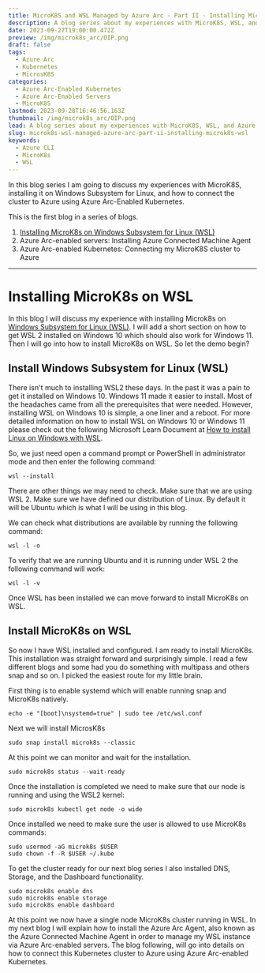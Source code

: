 ```yaml
---
title: MicroK8S and WSL Managed by Azure Arc - Part II - Installing MicroK8S on WSL
description: A blog series about my experiences with MicroK8S, WSL, and Azure Arc
date: 2023-09-27T19:00:00.472Z
preview: /img/microk8s_arc/OIP.png
draft: false
tags:
  - Azure Arc
  - Kubernetes
  - MicrosK8S
categories:
  - Azure Arc-Enabled Kubernetes
  - Azure Arc-Enabled Servers
  - MicroK8S
lastmod: 2023-09-28T16:46:56.163Z
thumbnail: /img/microk8s_arc/OIP.png
lead: A blog series about my experiences with MicroK8S, WSL, and Azure Arc
slug: microk8s-wsl-managed-azure-arc-part-ii-installing-microk8s-wsl
keywords:
  - Azure CLI
  - MicroK8s
  - WSL
---
```

In this blog series I am going to discuss my experiences with MicroK8S, installing it on Windows Subsystem for Linux, and how to connect the cluster to Azure using Azure Arc-Enabled Kubernetes.

This is the first blog in a series of blogs.

1. [Installing MicroK8s on Windows Subsystem for Linux (WSL)](https://www.thisismydemo.cloud/post/microk8s-wsl-managed-azure-arc-part-ii-installing-microk8s-wsl/)
2. Azure Arc-enabled servers:  Installing Azure Connected Machine Agent
3. Azure Arc-enabled Kubernetes:  Connecting my MicroK8S cluster to Azure

-------------------------------

# Installing MicroK8s on WSL

In this blog I will discuss my experience with installing Microk8s on [Windows Subsystem for Linux (WSL)](https://learn.microsoft.com/en-us/windows/wsl/). I will add a short section on how to get WSL 2 installed on Windows 10 which should also work for Windows 11.  Then I will go into how to install MicroK8s on WSL.  So let the demo begin?

## Install Windows Subsystem for Linux (WSL)
There isn't much to installing WSL2 these days.  In the past it was a pain to get it installed on Windows 10.  Windows 11 made it easier to install.  Most of the headaches came from all the prerequisites that were needed.  However, installing WSL on Windows 10 is simple, a one liner and a reboot. For more detailed information on how to install WSL on Windows 10 or Windows 11 please check out the following Microsoft Learn Document at [How to install Linux on Windows with WSL](https://learn.microsoft.com/en-us/windows/wsl/install).

So, we just need open a command prompt or PowerShell in administrator mode and then enter the following command:

```
wsl --install
```

There are other things we may need to check. Make sure that we are using WSL 2.  Make sure we have defined our distribution of Linux.  By default it will be Ubuntu which is what I will be using in this blog.

We can check what distributions are available by running the following command:

```
wsl -l -o
```

To verify that we are running Ubuntu and it is running under WSL 2 the following command will work:

```
wsl -l -v
```

Once WSL has been installed we can move forward to install MicroK8s on WSL.

## Install MicroK8s on WSL

So now I have WSL installed and configured.  I am ready to install MicroK8s.  This installation was straight forward and surprisingly simple. I read a few different blogs and some had you do something with multipass and others snap and so on.  I picked the easiest route for my little brain.

First thing is to enable systemd which will enable running snap and MicroK8s natively.

```
echo -e "[boot]\nsystemd=true" | sudo tee /etc/wsl.conf
```

Next we will install MicrosK8s

```
sudo snap install microk8s --classic
```

At this point we can monitor and wait for the installation.

```
sudo microk8s status --wait-ready
```

Once the installation is completed we need to make sure that our node is running and using the WSL2 kernel:

```
sudo microk8s kubectl get node -o wide
```

Once installed we need to make sure the user is allowed to use MicroK8s commands:

```
sudo usermod -aG microk8s $USER
sudo chown -f -R $USER ~/.kube
```

To get the cluster ready for our next blog series I also installed DNS, Storage, and the Dashboard functionality.

```
sudo microk8s enable dns
sudo microk8s enable storage
sudo microk8s enable dashboard
```

At this point we now have a single node MicroK8s cluster running in WSL. In my next blog I will explain how to install the Azure Arc Agent, also known as the Azure Connected Machine Agent in order to manage my WSL instance via Azure Arc-enabled servers.  The blog following, will go into details on how to connect this Kubernetes cluster to Azure using Azure Arc-enabled Kubernetes.